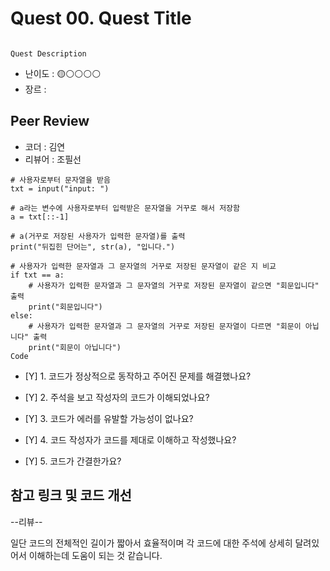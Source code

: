 # Quest 00. Quest Title


```

Quest Description

```


- 난이도 : 🟡⚪⚪⚪⚪  
- 장르 :  

## Peer Review

- 코더 :  김연
- 리뷰어 :  조필선


```
# 사용자로부터 문자열을 받음
txt = input("input: ")

# a라는 변수에 사용자로부터 입력받은 문자열을 거꾸로 해서 저장함
a = txt[::-1]

# a(거꾸로 저장된 사용자가 입력한 문자열)를 출력
print("뒤집힌 단어는", str(a), "입니다.")

# 사용자가 입력한 문자열과 그 문자열의 거꾸로 저장된 문자열이 같은 지 비교
if txt == a:
    # 사용자가 입력한 문자열과 그 문자열의 거꾸로 저장된 문자열이 같으면 "회문입니다" 출력
    print("회문입니다")
else:
    # 사용자가 입력한 문자열과 그 문자열의 거꾸로 저장된 문자열이 다르면 "회문이 아닙니다" 출력
    print("회문이 아닙니다")
Code

```


- [Y] 1. 코드가 정상적으로 동작하고 주어진 문제를 해결했나요?  
    >   

- [Y] 2. 주석을 보고 작성자의 코드가 이해되었나요?  
    >   

- [Y] 3. 코드가 에러를 유발할 가능성이 없나요?  
    >   

- [Y] 4. 코드 작성자가 코드를 제대로 이해하고 작성했나요?  
    >   

- [Y] 5. 코드가 간결한가요?  
    >   


## 참고 링크 및 코드 개선

--리뷰--

일단 코드의 전체적인 길이가 짧아서 효율적이며 각 코드에 대한 주석에 상세히 달려있어서 이해하는데 도움이 되는 것 같습니다.
